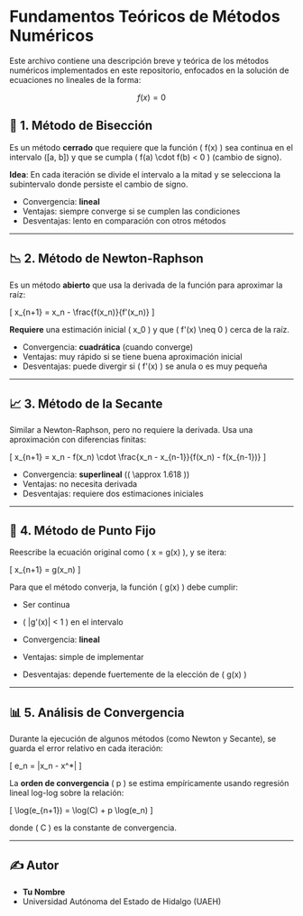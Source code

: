 # Fundamentos Teóricos de Métodos Numéricos

Este archivo contiene una descripción breve y teórica de los métodos numéricos implementados en este repositorio, enfocados en la solución de ecuaciones no lineales de la forma:

$$ 
f(x) = 0
$$

## 📐 1. Método de Bisección

Es un método **cerrado** que requiere que la función \( f(x) \) sea continua en el intervalo \([a, b]\) y que se cumpla \( f(a) \cdot f(b) < 0 \) (cambio de signo).

**Idea**: En cada iteración se divide el intervalo a la mitad y se selecciona la subintervalo donde persiste el cambio de signo.

- Convergencia: **lineal**
- Ventajas: siempre converge si se cumplen las condiciones
- Desventajas: lento en comparación con otros métodos

---

## 📉 2. Método de Newton-Raphson

Es un método **abierto** que usa la derivada de la función para aproximar la raíz:

\[
x_{n+1} = x_n - \frac{f(x_n)}{f'(x_n)}
\]

**Requiere** una estimación inicial \( x_0 \) y que \( f'(x) \neq 0 \) cerca de la raíz.

- Convergencia: **cuadrática** (cuando converge)
- Ventajas: muy rápido si se tiene buena aproximación inicial
- Desventajas: puede divergir si \( f'(x) \) se anula o es muy pequeña

---

## 📈 3. Método de la Secante

Similar a Newton-Raphson, pero no requiere la derivada. Usa una aproximación con diferencias finitas:

\[
x_{n+1} = x_n - f(x_n) \cdot \frac{x_n - x_{n-1}}{f(x_n) - f(x_{n-1})}
\]

- Convergencia: **superlineal** (\( \approx 1.618 \))
- Ventajas: no necesita derivada
- Desventajas: requiere dos estimaciones iniciales

---

## 🔁 4. Método de Punto Fijo

Reescribe la ecuación original como \( x = g(x) \), y se itera:

\[
x_{n+1} = g(x_n)
\]

Para que el método converja, la función \( g(x) \) debe cumplir:

- Ser continua
- \( |g'(x)| < 1 \) en el intervalo

- Convergencia: **lineal**
- Ventajas: simple de implementar
- Desventajas: depende fuertemente de la elección de \( g(x) \)

---

## 📊 5. Análisis de Convergencia

Durante la ejecución de algunos métodos (como Newton y Secante), se guarda el error relativo en cada iteración:

\[
e_n = |x_n - x^*|
\]

La **orden de convergencia** \( p \) se estima empíricamente usando regresión lineal log-log sobre la relación:

\[
\log(e_{n+1}) = \log(C) + p \log(e_n)
\]

donde \( C \) es la constante de convergencia.

---

## ✍️ Autor

- **Tu Nombre**
- Universidad Autónoma del Estado de Hidalgo (UAEH)
